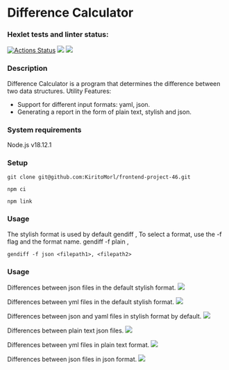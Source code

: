 # Difference Calculator
### Hexlet tests and linter status:
[![Actions Status](https://github.com/KiritoMorl/frontend-project-46/workflows/hexlet-check/badge.svg)](https://github.com/KiritoMorl/frontend-project-46/actions)
<a href="https://codeclimate.com/github/KiritoMorl/frontend-project-46/maintainability"><img src="https://api.codeclimate.com/v1/badges/a5106705cb9abf1c83d5/maintainability" /></a>
<a href="https://codeclimate.com/github/KiritoMorl/frontend-project-46/test_coverage"><img src="https://api.codeclimate.com/v1/badges/a5106705cb9abf1c83d5/test_coverage" /></a>

### Description
Difference Calculator is a program that determines the difference between two data structures.
Utility Features:

* Support for different input formats: yaml, json.
* Generating a report in the form of plain text, stylish and json.

### System requirements
Node.js v18.12.1

### Setup
    git clone git@github.com:KiritoMorl/frontend-project-46.git

    npm ci

    npm link

### Usage
The stylish format is used by default
    gendiff <filepath1>, <filepath2>
To select a format, use the -f flag and the format name.
    gendiff -f plain <filepath1>, <filepath2>

    gendiff -f json <filepath1>, <filepath2>

### Usage
Differences between json files in the default stylish format.
<a href="https://asciinema.org/a/x64HqyR1cFysQEr9PALxGbcqn" target="_blank"><img src="https://asciinema.org/a/x64HqyR1cFysQEr9PALxGbcqn.svg" /></a>

Differences between yml files in the default stylish format.
<a href="https://asciinema.org/a/8Ncb3HGhOrXD6radasQikUlwm" target="_blank"><img src="https://asciinema.org/a/8Ncb3HGhOrXD6radasQikUlwm.svg" /></a>

Differences between json and yaml files in stylish format by default.
<a href="https://asciinema.org/a/SiQpUcOfKZi1gnctUhSg8gF9n" target="_blank"><img src="https://asciinema.org/a/SiQpUcOfKZi1gnctUhSg8gF9n.svg" /></a>

Differences between plain text json files.
<a href="https://asciinema.org/a/1lfesbOqKGFhWMYcVWLtttLzZ" target="_blank"><img src="https://asciinema.org/a/1lfesbOqKGFhWMYcVWLtttLzZ.svg" /></a>

Differences between yml files in plain text format.
<a href="https://asciinema.org/a/LaiwtSMRwLTxMsybcumegbw0B" target="_blank"><img src="https://asciinema.org/a/LaiwtSMRwLTxMsybcumegbw0B.svg" /></a>

Differences between json files in json format.
<a href="https://asciinema.org/a/uTbmskt8xvx8ZJclOcP72ekFH" target="_blank"><img src="https://asciinema.org/a/uTbmskt8xvx8ZJclOcP72ekFH.svg" /></a>